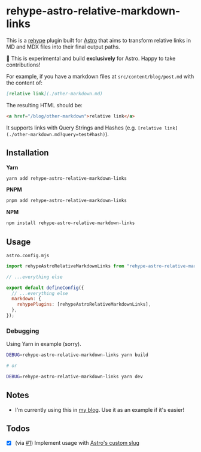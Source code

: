 # rehype-astro-relative-markdown-links

This is a [rehype](https://github.com/rehypejs/rehype) plugin built for [Astro](https://astro.build/) that aims to
transform relative links in MD and MDX files into their final output paths.

🚨 This is experimental and build **exclusively** for Astro. Happy to take contributions!

For example, if you have a markdown files at `src/content/blog/post.md` with the content of:

```markdown
[relative link](./other-markdown.md)
```

The resulting HTML should be:

```html
<a href="/blog/other-markdown">relative link</a>
```

It supports links with Query Strings and Hashes (e.g. `[relative link](./other-markdown.md?query=test#hash)`).

## Installation

**Yarn**

```bash
yarn add rehype-astro-relative-markdown-links
```

**PNPM**

```bash
pnpm add rehype-astro-relative-markdown-links
```

**NPM**

```bash
npm install rehype-astro-relative-markdown-links
```

## Usage

`astro.config.mjs`

```js
import rehypeAstroRelativeMarkdownLinks from "rehype-astro-relative-markdown-links";

// ...everything else

export default defineConfig({
  // ...everything else
  markdown: {
    rehypePlugins: [rehypeAstroRelativeMarkdownLinks],
  },
});
```

### Debugging

Using Yarn in example (sorry).

```bash
DEBUG=rehype-astro-relative-markdown-links yarn build

# or

DEBUG=rehype-astro-relative-markdown-links yarn dev
```

## Notes

- I'm currently using this in [my blog](https://github.com/vernak2539/words-byvernacchia). Use it as an example if it's easier!

## Todos

- [x] (via [#1](https://github.com/vernak2539/rehype-astro-relative-markdown-links/pulls)) Implement usage with [Astro's custom slug](https://docs.astro.build/en/guides/content-collections/#defining-custom-slugs)
